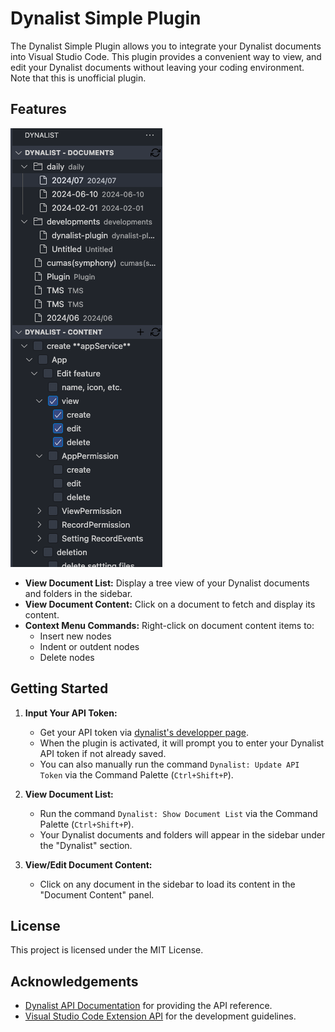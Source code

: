 # Dynalist Simple Plugin

The Dynalist Simple Plugin allows you to integrate your Dynalist documents into Visual Studio Code. This plugin provides a convenient way to view, and edit your Dynalist documents without leaving your coding environment.
Note that this is unofficial plugin.

## Features
![screenshot](resources/plugin-screenshot.png)
- **View Document List:** Display a tree view of your Dynalist documents and folders in the sidebar.
- **View Document Content:** Click on a document to fetch and display its content.
- **Context Menu Commands:** Right-click on document content items to:
  - Insert new nodes
  - Indent or outdent nodes
  - Delete nodes

## Getting Started

1. **Input Your API Token:**
   - Get your API token via [dynalist's developper page](https://dynalist.io/developer).
   - When the plugin is activated, it will prompt you to enter your Dynalist API token if not already saved.
   - You can also manually run the command `Dynalist: Update API Token` via the Command Palette (`Ctrl+Shift+P`).

2. **View Document List:**
   - Run the command `Dynalist: Show Document List` via the Command Palette (`Ctrl+Shift+P`).
   - Your Dynalist documents and folders will appear in the sidebar under the "Dynalist" section.

3. **View/Edit Document Content:**
   - Click on any document in the sidebar to load its content in the "Document Content" panel.

## License

This project is licensed under the MIT License.

## Acknowledgements

- [Dynalist API Documentation](https://apidocs.dynalist.io/) for providing the API reference.
- [Visual Studio Code Extension API](https://code.visualstudio.com/api) for the development guidelines.
